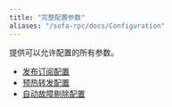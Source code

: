 ```yaml
---
title: "完整配置参数"
aliases: "/sofa-rpc/docs/Configuration"
---
```


提供可以允许配置的所有参数。
* [发布订阅配置](../configuration-common)
* [预热转发配置](../provider-warmup-weight)
* [自动故障剔除配置](../configuration-fault-tolerance)
